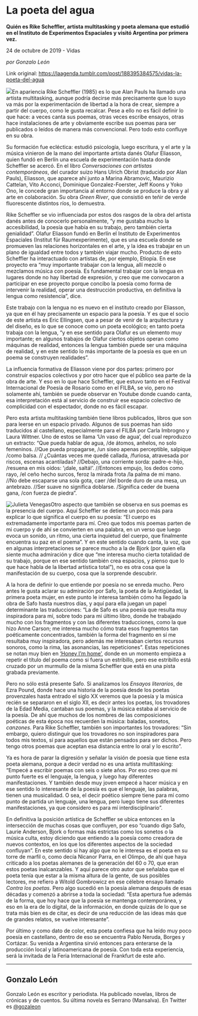 # La poeta del agua

**Quién es Rike Scheffler, artista multitasking y poeta alemana que estudió en el Instituto de Experimentos Espaciales y visitó Argentina por primera vez.**

24 de octubre de 2019 - Vidas

_por Gonzalo León_

Link original: https://laagenda.tumblr.com/post/188395384575/vidas-la-poeta-del-agua

![](https://64.media.tumblr.com/f132b14c9ef3adc3385f23b7de325354/2c43c645b8af19f6-b2/s500x750/40511b68cc360b30c8263fd2b5a32001b5e45e82.jpg)En apariencia Rike Scheffler (1985) es lo que Alan Pauls ha
llamado una artista multitasking, aunque podría decirse más precisamente que lo
suyo va más por la experimentación de libertad a la hora de crear, siempre a
partir del cuerpo, como le gusta recalcar. Pese a ello no es fácil definir lo
que hace: a veces canta sus poemas, otras veces escribe ensayos, otras hace
instalaciones de arte y obviamente escribe sus poemas para ser publicados o
leídos de manera más convencional. Pero todo esto confluye en su obra. 

Su formación fue ecléctica:
estudió psicología, luego escritura, y el arte y la música vinieron de la mano
del importante artista danés Olafur Eliasson, quien fundó en Berlín una escuela
de experimentación hasta donde Scheffler se acercó. En el libro *Conversaciones con artistas contemporáneos*,
del curador suizo Hans Ulrich Obrist (traducido por Alan Pauls), Eliasson, que
aparece ahí junto a Marina Abramovic, Maurizio Cattelan, Vito Acconci,
Dominique Gonzalez-Foerster, Jeff Koons y Yoko Ono, le concede gran importancia
al entorno donde se produce la obra y al arte en colaboración. Su obra *Green River*, que consistió en teñir de
verde fluorescente distintos ríos, lo demuestra. 

Rike Scheffler se vio
influenciada por estos dos rasgos de la obra del artista danés antes de
conocerlo personalmente, “y me gustaba mucho la accesibilidad, la poesía que
había en su trabajo, pero también cierta genialidad”. Olafur Eliasson fundó en
Berlín el Instituto de Experimentos Espaciales (Institut für Raumexperimente),
que es una escuela donde se promueven las relaciones horizontales en el arte, y
la idea es trabajar en un plano de igualdad entre todos y también viajar mucho.
Producto de esto Scheffler ha interactuado con artistas de, por ejemplo, Etiopía.
En ese proyecto era “muy importante trabajar con la lengua, allí mezclé o
mezclamos música con poesía. Es fundamental trabajar con la lengua en lugares
donde no hay libertad de expresión, y creo que me convocaron a participar en
ese proyecto porque concibo la poesía como forma de intervenir la realidad,
operar una destrucción productiva, en definitiva la lengua como resistencia”, dice.  

Este trabajo con la lengua no
es nuevo en el instituto creado por Eliasson, ya que en él hay precisamente un
espacio para la poesía. Y es que el socio de este artista es Eric Ellingsen,
que a pesar de venir de la arquitectura y del diseño, es lo que se conoce como un
poeta ecológico; en tanto poeta trabaja con la lengua, “y en ese sentido para
Olafur es un elemento muy importante; en algunos trabajos de Olafur ciertos
objetos operan como máquinas de realidad, entonces la lengua también puede ser
una máquina de realidad, y en este sentido lo más importante de la poesía es
que en un poema se construyen realidades”. 

La influencia formativa de
Eliasson viene por dos partes: primero por construir espacios colectivos y por
otro hacer que el público sea parte de la obra de arte. Y eso en lo que hace
Scheffler, que estuvo tanto en el Festival Internacional de Poesía de Rosario
como en el FILBA, se vio, pero no solamente ahí, también se puede observar en
Youtube donde cuando canta, esa interpretación está al servicio de construir
ese espacio colectivo de complicidad con el espectador, donde no es fácil
escapar. 

Pero esta artista multitasking
también tiene libros publicados, libros que son para leerse en un espacio
privado. Algunos de sus poemas han sido traducidos al castellano, especialmente
para el FILBA por Carla Imbrogno y Laura Wittner. Uno de estos se llama ‘Un
vaso de agua’, del cual reproduzco un extracto: “Que pueda hablar de agua, /de
átomos, anhelos, no solo femeninos. //Que pueda propagarse, /un siseo apenas perceptible,
salpique /como balsa. // ¿Cuántas veces me quedé callada, /furiosa, atravesada
por riscos, escenas acantiladas? //Debajo, una corriente sorda: padre-e-hijo,
/resuena en mis oídos: ‘¡dale, saltá!’. //Entonces empujo, los dedos como rayo,
/el ceño hecho surcos, feroz la mirada frota /la palma de mi mano. //No debe
escaparse una sola gota, caer /del borde duro de una mesa, un antebrazo. //Ser
suave no significa doblarse. /Significa ceder de buena gana, /con fuerza de
piedra”. 

![Julieta Venegas](https://64.media.tumblr.com/106f18eaeb505cf90afdba6d426d3e4e/2c43c645b8af19f6-62/s250x400/b9933f40129342481c62a965c08bd35ff55fe763.jpg)Otro aspecto que también se observa
en sus poemas es la presencia del cuerpo. Aquí Scheffler se detiene un poco más
para explicar lo que significa el cuerpo en su poesía: “El cuerpo es
extremadamente importante para mí. Creo que todos mis poemas parten de mi
cuerpo y de ahí se convierten en una palabra, en un verso que luego evoca un
sonido, un ritmo, una cierta inquietud del cuerpo, que finalmente encuentra su
paz en el poema”. Y en este sentido cuando canta, la voz, que en algunas
interpretaciones se parece mucho a la de Bjork (por quien ella siente mucha
admiración y dice que “me interesa mucho cierta totalidad de su trabajo, porque
en ese sentido también crea espacios, y pienso que lo que hace habla de la
libertad artística total”), no es otra cosa que la manifestación de su cuerpo,
cosa que la sorprende descubrir. 

A la hora de definir lo que
entiende por poesía no se enreda mucho. Pero antes le gusta aclarar su
admiración por Safo, la poeta de la Antigüedad, la primera poeta mujer, en este
punto le interesa también cómo ha llegado la obra de Safo hasta nuestros días,
y aquí para ella juegan un papel determinante las traducciones: “La de Safo es
una poesía que resulta muy inspiradora para mí, sobre todo para mi último
libro, donde he trabajado mucho con los fragmentos y con las diferentes
traducciones, como la que hizo Anne Carson; me interesa mucho cómo trata esos
fragmentos tan poéticamente concentrados, también la forma del fragmento en sí
me resultaba muy inspiradora, pero además me interesaban ciertos recursos
sonoros, como la rima, las asonancias, las repeticiones”. Estas repeticiones se
notan muy bien en [‘Honey
I’m home’](https://t.umblr.com/redirect?z=https%3A%2F%2Fvimeo.com%2F124603045&t=NWZhZDMyN2M0MTJiNDVhMjViZDhkYTgwNTgwY2FjZjg4YmI2MTM3ZSxraXN4M1Jlag%3D%3D&b=t%3AXDz46txpppLgDp7rJlWQpw&p=https%3A%2F%2Flaagenda.tumblr.com%2Fpost%2F188395384575%2Fvidas-la-poeta-del-agua&m=1&ts=1705436897), donde en un momento empieza a repetir el
título del poema como si fuera un estribillo, pero ese estribillo está cruzado
por un murmullo de la misma Scheffler que está en una pista grabada
previamente. 

Pero no sólo está presente
Safo. Si analizamos los *Ensayos literarios*,
de Ezra Pound, donde hace una historia de la poesía desde los poetas
provenzales hasta entrado el siglo XX veremos que la poesía y la música recién
se separaron en el siglo XII, es decir antes los poetas, los trovadores de la
Edad Media, cantaban sus poemas, y la música estaba al servicio de la poesía.
De ahí que muchos de los nombres de las composiciones poéticas de esta época
nos recuerden la música: baladas, sonetos, *canzones*.
Para Rike Scheffler, también son importantes los trovadores: “Sin embargo,
quiero distinguir que los trovadores no son inspiradores para todos mis textos,
sí para aquellos que están pensados para ser dichos. Pero tengo otros poemas
que aceptan esa distancia entre lo oral y lo escrito”. 

Ya es hora de parar la
digresión y señalar la visión de poesía que tiene esta poeta alemana, porque a
decir verdad no es una artista multitasking: “Empecé a escribir poemas con seis
o siete años. Por eso creo que mi punto fuerte es el lenguaje, la lengua, y
luego hay diferentes manifestaciones. Y también desde muy joven empecé a hacer
música y en ese sentido lo interesante de la poesía es que el lenguaje, las
palabras, tienen una musicalidad. O sea, el decir poético siempre tiene para mí
como punto de partida un lenguaje, una lengua, pero luego tiene sus diferentes
manifestaciones, ya que considero es para mí interdisciplinario”.

En definitiva la posición
artística de Scheffler se ubica entonces en la intersección de muchas cosas que
confluyen, por eso “cuando digo Safo, Laurie Anderson, Bjork o formas más
estrictas como los sonetos o la música culta, estoy diciendo que entiendo a la
poesía como creadora de nuevos contextos, en los que los diferentes aspectos de
la sociedad confluyan”. En este sentido si hay algo que no le interesa es el
poeta en su torre de marfil o, como decía Nicanor Parra, en el Olimpo, de ahí
que haya criticado a los poetas alemanes de la generación del 60 o 70, que eran
estos poetas inalcanzables. Y aquí parece otro autor que señalaba que el poeta
tenía que estar a la misma altura de la gente, de sus posibles lectores, me
refiero a Witold Gombrowicz en ese célebre ensayo llamado *Contra los poetas*. Pero algo sucedió en la poesía alemana después
de esas décadas y comenzó a abrirse a toda la sociedad: “Esta apertura fue
además de la forma, que hoy hace que la poesía se mantenga contemporánea, y eso
en la era de lo digital, de la información, en donde quizás de lo que se trata
más bien es de citar, es decir de una reducción de las ideas más que de grandes
relatos, se vuelve interesante”. 

Por último y como dato de
color, esta poeta confiesa que ha leído muy poco poesía en castellano, dentro
de eso se encuentra Pablo Neruda, Borges y Cortázar. Su venida a Argentina
sirvió entonces para enterarse de la producción local y latinoamericana de
poesía. Con toda esta experiencia, será la invitada de la Feria Internacional
de Frankfurt de este año.

  
  




---

Gonzalo León
------------

 Gonzalo León es escritor y periodista. Ha publicado novelas, libros de crónicas y de cuentos. Su última novela es Serrano (Mansalva). En Twitter es [@gozaleon](https://twitter.com/gozaleon) 

